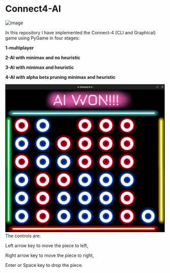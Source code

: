# Connect4-AI
![image](https://img.shields.io/badge/Python-FFD43B?style=for-the-badge&logo=python&logoColor=blue)

In this repository I have implemented the Connect-4 (CLI and Graphical) game using PyGame in four stages:

**1-multiplayer**

**2-AI with minimax and no heuristic**

**3-AI with minimax and heuristic**

**4-AI with alpha beta pruning minimax and heuristic**


![Screenshot](screenshot.jpg)
The controls are:

Left arrow key to move the piece to left,

Right arrow key to move the piece to right,

Enter or Space key to drop the piece.
